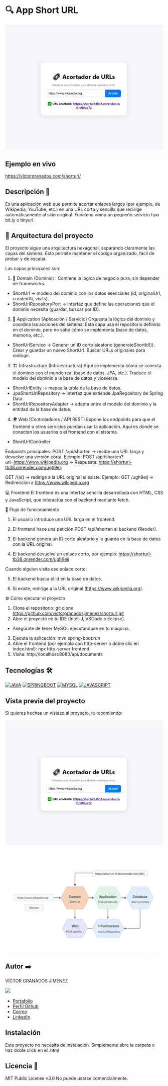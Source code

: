 # 🔍 App Short URL
![Imagen del proyecto](https://raw.githubusercontent.com/victorgranadosjimenez/shorturl/refs/heads/master/Captura.JPG?raw=true)


## Ejemplo en vivo
https://victorgranados.com/shorturl/


## Descripción 📑
Es una aplicación web que permite acortar enlaces largos (por ejemplo, de Wikipedia, YouTube, etc.) en una URL corta y sencilla que redirige automáticamente al sitio original.
Funciona como un pequeño servicio tipo bit.ly o tinyurl.





## 🧱 Arquitectura del proyecto
El proyecto sigue una arquitectura hexagonal, separando claramente las capas del sistema.
Esto permite mantener el código organizado, fácil de probar y de escalar.

Las capas principales son:
1. 🧩 Domain (Dominio) : Contiene la lógica de negocio pura, sin depender de frameworks.
   
- ShortUrl → modelo del dominio con los datos esenciales (id, originalUrl, createdAt, visits).
- ShortUrlRepositoryPort → interfaz que define las operaciones que el dominio necesita (guardar, buscar por ID).

3. 🧠 Application (Aplicación / Servicio)
Orquesta la lógica del dominio y coordina las acciones del sistema.
Esta capa usa el repositorio definido en el dominio, pero no sabe cómo se implementa (base de datos, memoria, etc.).

- ShortUrlService  →
Generar un ID corto aleatorio (generateShortId()).
Crear y guardar un nuevo ShortUrl.
Buscar URLs originales para redirigir.


3. 🏗️ Infrastructure (Infraestructura)
Aquí se implementa cómo se conecta el dominio con el mundo real (base de datos, JPA, etc.).
Traduce el modelo del dominio a la base de datos y viceversa.
- ShortUrlEntity → mapea la tabla de la base de datos.
- JpaShortUrlRepository → interfaz que extiende JpaRepository de Spring Data
- ShortUrlRepositoryAdapter → adapta entre el modelo del dominio y la entidad de la base de datos.


4. 🌍 Web (Controladores / API REST)
Expone los endpoints para que el frontend u otros servicios puedan usar la aplicación.
Aquí es donde se conectan los usuarios o el frontend con el sistema.

- ShortUrlController
  
Endpoints principales:
POST /api/shorten → recibe una URL larga y devuelve una versión corta.
Ejemplo:
POST /api/shorten?url=https://www.wikipedia.org
→ Respuesta: https://shorturl-tb38.onrender.com/ugh9eij

GET /{id} → redirige a la URL original si existe.
Ejemplo:
GET /ugh9eij
→ Redirección a https://www.wikipedia.org



💻 Frontend
El frontend es una interfaz sencilla desarrollada con HTML, CSS y JavaScript, que interactúa con el backend mediante fetch.



🚀 Flujo de funcionamiento
1. El usuario introduce una URL larga en el frontend.

2. El frontend hace una petición POST /api/shorten al backend (Render).

3. El backend genera un ID corto aleatorio y lo guarda en la base de datos con la URL original.

4. El backend devuelve un enlace corto, por ejemplo: https://shorturl-tb38.onrender.com/ugh9eij

Cuando alguien visita ese enlace corto:

5. El backend busca el id en la base de datos.

6. Si existe, redirige a la URL original (https://www.wikipedia.org).




⚙️ Cómo ejecutar el proyecto
1. Clona el repositorio:
git clone https://github.com/victorgranadosjimenez/shorturl.git
2. Abre el proyecto en tu IDE (IntelliJ, VSCode o Eclipse).
- Asegúrate de tener MySQL ejecutándose en tu máquina.
3. Ejecuta la aplicación:
mvn spring-boot:run
4. Abre el frontend (por ejemplo con http-server o doble clic en index.html):
npx http-server frontend
5. Visita:
http://localhost:8080/api/documents






## Tecnologías 🛠
[![JAVA](https://img.shields.io/badge/Java-ED8B00?style=for-the-badge&logo=openjdk&logoColor=white)](https://es.wikipedia.org/wiki/Java_(lenguaje_de_programaci%C3%B3n))
[![SPRINGBOOT](https://img.shields.io/badge/SpringBoot-6DB33F?style=flat-square&logo=Spring&logoColor=white)](https://en.wikipedia.org/wiki/Spring_Boot)
[![MYSQL](https://img.shields.io/badge/-SQL-000?&logo=MySQL&logoColor=4479A1)](https://en.wikipedia.org/wiki/MySql)
[![JAVASCRIPT](https://shields.io/badge/JavaScript-F7DF1E?logo=JavaScript&logoColor=000&style=flat-square)](https://en.wikipedia.org/wiki/JavaScript)



## Vista previa del proyecto
Si quieres hechas un vistazo al proyecto, te recomiendo:

![Imagen del proyecto](https://raw.githubusercontent.com/victorgranadosjimenez/shorturl/refs/heads/master/Captura.JPG?raw=true)
![Imagen del proyecto](https://raw.githubusercontent.com/victorgranadosjimenez/shorturl/refs/heads/master/Captura2.jpg?raw=true)




## Autor ✒️
VÍCTOR GRANADOS JIMÉNEZ

<img src="https://avatars.githubusercontent.com/u/57761479?v=4" width=115><br>

* [Portafolio](https://victorgranados.com/)
* [Perfil Github](https://github.com/victorgranadosjimenez)
* [Correo](granadosvictor01@gmail.com)
* [LinkedIn](www.linkedin.com/in/victorgranadosjimenez/)




## Instalación 
Este proyecto no necesita de instalación. Simplemente abre la carpeta o haz doble click en el .html


  
## Licencia 📄
MIT Public License v3.0
No puede usarse comencialmente.





